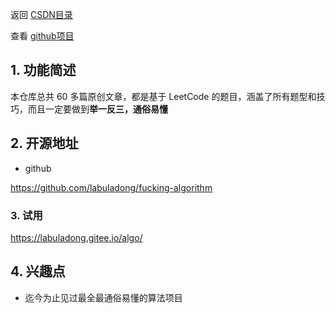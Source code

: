 返回 [CSDN目录](https://blog.csdn.net/kongmingxiaoxiao/article/details/123605322)

查看 [github项目](https://github.com/chenmingkong/open-source-exploration)

## 1. 功能简述

本仓库总共 60 多篇原创文章，都是基于 LeetCode 的题目，涵盖了所有题型和技巧，而且一定要做到**举一反三，通俗易懂**

## 2. 开源地址

- github

https://github.com/labuladong/fucking-algorithm

### 3. 试用

https://labuladong.gitee.io/algo/

##  4. 兴趣点

- 迄今为止见过最全最通俗易懂的算法项目
